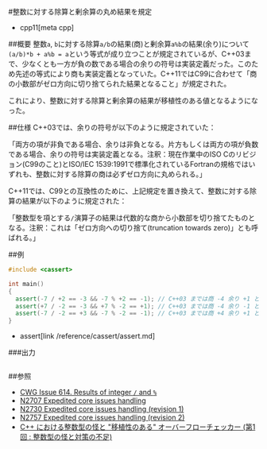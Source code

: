 #整数に対する除算と剰余算の丸め結果を規定
* cpp11[meta cpp]

##概要
整数`a`, `b`に対する除算`a/b`の結果(商)と剰余算`a%b`の結果(余り)について`(a/b)*b + a%b = a`という等式が成り立つことが規定されているが、C++03まで、少なくとも一方が負の数である場合の余りの符号は実装定義だった。このため先述の等式により商も実装定義となっていた。C++11ではC99に合わせて「商の小数部がゼロ方向に切り捨てられた結果となること」が規定された。

これにより、整数に対する除算と剰余算の結果が移植性のある値となるようになった。


##仕様
C++03では、余りの符号が以下のように規定されていた：

「両方の項が非負である場合、余りは非負となる。片方もしくは両方の項が負数である場合、余りの符号は実装定義となる。注釈：現在作業中のISO Cのリビジョン(C99のこと)とISO/IEC 1539:1991で標準化されているFortranの規格ではいずれも、整数に対する除算の商は必ずゼロ方向に丸められる。」

C++11では、C99との互換性のために、上記規定を置き換えて、整数に対する除算の結果が以下のように規定された：

「整数型を項とする`/`演算子の結果は代数的な商から小数部を切り捨てたものとなる。注釈：これは「ゼロ方向への切り捨て(truncation towards zero)」とも呼ばれる。」


##例
```cpp
#include <cassert>

int main()
{
  assert(-7 / +2 == -3 && -7 % +2 == -1); // C++03 までは商 -4 余り +1 となる実装も規格適合
  assert(+7 / -2 == -3 && +7 % -2 == +1); // C++03 までは商 -4 余り -1 となる実装も規格適合
  assert(-7 / -2 == +3 && -7 % -2 == -1); // C++03 までは商 +4 余り +1 となる実装も規格適合
}
```
* assert[link /reference/cassert/assert.md]

###出力
```
```


##参照
- [CWG Issue 614. Results of integer `/` and `%`](http://www.open-std.org/jtc1/sc22/wg21/docs/cwg_defects.html#614)
- [N2707 Expedited core issues handling](http://www.open-std.org/jtc1/sc22/wg21/docs/papers/2008/n2707.html)
- [N2730 Expedited core issues handling (revision 1)](http://www.open-std.org/jtc1/sc22/wg21/docs/papers/2008/n2730.html)
- [N2757 Expedited core issues handling (revision 2)](http://www.open-std.org/jtc1/sc22/wg21/docs/papers/2008/n2757.htm)
- [C++ における整数型の怪と "移植性のある" オーバーフローチェッカー (第1回 : 整数型の怪と対策の不足)](http://qiita.com/a4lg/items/541c9d9dd5d874eeef2f)

